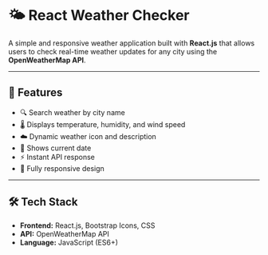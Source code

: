 # 🌤️ React Weather Checker

A simple and responsive weather application built with **React.js** that allows users to check real-time weather updates for any city using the **OpenWeatherMap API**.

---

## 🚀 Features

- 🔍 Search weather by city name  
- 🌡️ Displays temperature, humidity, and wind speed  
- ☁️ Dynamic weather icon and description  
- 📅 Shows current date  
- ⚡ Instant API response  
- 📱 Fully responsive design  

---

## 🛠️ Tech Stack

- **Frontend:** React.js, Bootstrap Icons, CSS  
- **API:** OpenWeatherMap API  
- **Language:** JavaScript (ES6+)  

